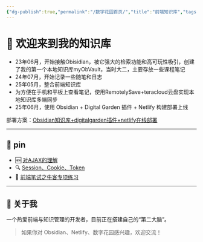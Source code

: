 ```yaml
---
{"dg-publish":true,"permalink":"/数字花园首页/","title":"前端知识库","tags":["gardenEntry"],"created":"2025-06-14T22:48:29.745+08:00","updated":"2025-06-15T20:49:01.649+08:00"}
---
```


# 👋 欢迎来到我的知识库

+ 23年06月，开始接触Obisidian，被它强大的检索功能和高可玩性吸引，创建了我的第一个本地知识库myObVault，当时大二，主要存放一些课程笔记
+ 24年07月，开始记录一些随笔和日志
+ 25年05月，整合前端知识库
+ 为方便在手机和平板上查看笔记，使用RemotelySave+teracloud云盘实现本地知识库多端同步
+ 25年06月，使用 Obsidian + Digital Garden 插件 + Netlify 构建部署上线

部署方案：[Obsidian知识库+digitalgarden插件+netlify在线部署](https://censob.netlify.app/%E9%83%A8%E7%BD%B2%E4%B8%8E%E5%90%8C%E6%AD%A5/obsidian%E7%9F%A5%E8%AF%86%E5%BA%93+digitalgarden%E6%8F%92%E4%BB%B6+netlify%E5%9C%A8%E7%BA%BF%E9%83%A8%E7%BD%B2/)

---
## 🧩 pin

- 🆕 [对AJAX的理解](https://censob.netlify.app/%E5%89%8D%E7%AB%AF%E5%85%AB%E8%82%A1/%E7%BD%91%E7%BB%9C%E7%9B%B8%E5%85%B3/ajax/%E5%AF%B9ajax%E7%9A%84%E7%90%86%E8%A7%A3/)
- 🔍 [Session、Cookie、Token](https://censob.netlify.app/%E5%89%8D%E7%AB%AF%E5%85%AB%E8%82%A1/%E7%BD%91%E7%BB%9C%E7%9B%B8%E5%85%B3/http/session%E3%80%81cookie%E3%80%81token/)
- 🧠 [前端笔试之牛客专项练习](https://censob.netlify.app/%E5%89%8D%E7%AB%AF%E7%AC%94%E8%AF%95/%E5%89%8D%E7%AB%AF%E7%AC%94%E8%AF%95%E4%B9%8B%E7%89%9B%E5%AE%A2%E4%B8%93%E9%A1%B9%E7%BB%83%E4%B9%A0/)

---

## 📌 关于我

一个热爱前端与知识管理的开发者，目前正在搭建自己的“第二大脑”。

> 如果你对 Obsidian、Netlify、数字花园感兴趣，欢迎交流！

